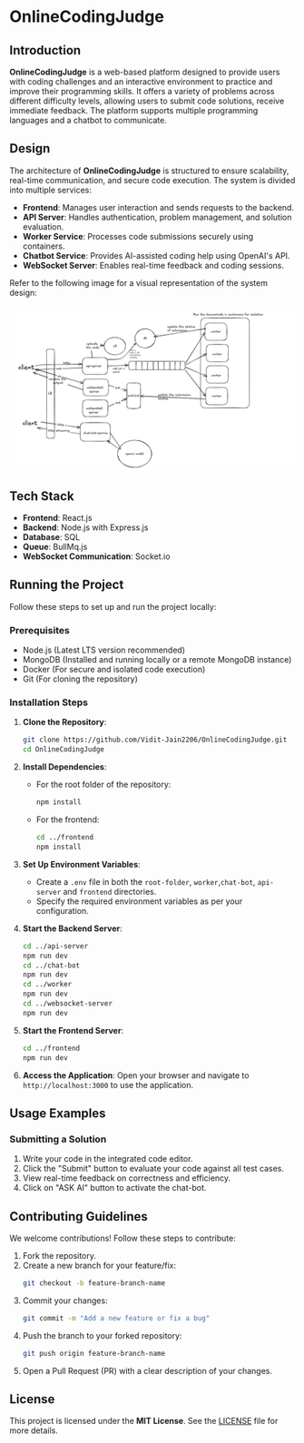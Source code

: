 # OnlineCodingJudge

## Introduction

**OnlineCodingJudge** is a web-based platform designed to provide users with coding challenges and an interactive environment to practice and improve their programming skills. It offers a variety of problems across different difficulty levels, allowing users to submit code solutions, receive immediate feedback. The platform supports multiple programming languages and a chatbot to communicate.

## Design

The architecture of **OnlineCodingJudge** is structured to ensure scalability, real-time communication, and secure code execution. The system is divided into multiple services:

- **Frontend**: Manages user interaction and sends requests to the backend.
- **API Server**: Handles authentication, problem management, and solution evaluation.
- **Worker Service**: Processes code submissions securely using containers.
- **Chatbot Service**: Provides AI-assisted coding help using OpenAI's API.
- **WebSocket Server**: Enables real-time feedback and coding sessions.

Refer to the following image for a visual representation of the system design:

![System Architecture](./design.png)

## Tech Stack

- **Frontend**: React.js
- **Backend**: Node.js with Express.js
- **Database**: SQL
- **Queue**: BullMq.js
- **WebSocket Communication**: Socket.io

## Running the Project

Follow these steps to set up and run the project locally:

### Prerequisites

- Node.js (Latest LTS version recommended)
- MongoDB (Installed and running locally or a remote MongoDB instance)
- Docker (For secure and isolated code execution)
- Git (For cloning the repository)

### Installation Steps

1. **Clone the Repository**:

   ```bash
   git clone https://github.com/Vidit-Jain2206/OnlineCodingJudge.git
   cd OnlineCodingJudge
   ```

2. **Install Dependencies**:

   - For the root folder of the repository:

     ```bash
     npm install
     ```

   - For the frontend:
     ```bash
     cd ../frontend
     npm install
     ```

3. **Set Up Environment Variables**:

   - Create a `.env` file in both the `root-folder`, `worker`,`chat-bot`, `api-server` and `frontend` directories.
   - Specify the required environment variables as per your configuration.

4. **Start the Backend Server**:

   ```bash
   cd ../api-server
   npm run dev
   cd ../chat-bot
   npm run dev
   cd ../worker
   npm run dev
   cd ../websocket-server
   npm run dev

   ```

5. **Start the Frontend Server**:

   ```bash
   cd ../frontend
   npm run dev
   ```

6. **Access the Application**:
   Open your browser and navigate to `http://localhost:3000` to use the application.

## Usage Examples

### Submitting a Solution

1. Write your code in the integrated code editor.
2. Click the "Submit" button to evaluate your code against all test cases.
3. View real-time feedback on correctness and efficiency.
4. Click on "ASK AI" button to activate the chat-bot.

## Contributing Guidelines

We welcome contributions! Follow these steps to contribute:

1. Fork the repository.
2. Create a new branch for your feature/fix:
   ```bash
   git checkout -b feature-branch-name
   ```
3. Commit your changes:
   ```bash
   git commit -m "Add a new feature or fix a bug"
   ```
4. Push the branch to your forked repository:
   ```bash
   git push origin feature-branch-name
   ```
5. Open a Pull Request (PR) with a clear description of your changes.

## License

This project is licensed under the **MIT License**. See the [LICENSE](LICENSE) file for more details.
